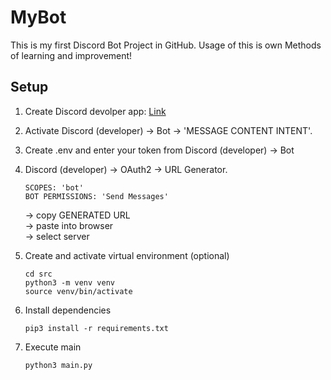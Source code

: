 # MyBot

This is my first Discord Bot Project in GitHub. Usage of this is own Methods of learning and improvement!

## Setup

1. Create Discord devolper app: [Link](https://discord.com/developers/applications/)
1. Activate  Discord (developer) -> Bot -> 'MESSAGE CONTENT INTENT'.
1. Create .env and enter your token from Discord (developer) -> Bot
1. Discord (developer) -> OAuth2 -> URL Generator.
    ~~~
    SCOPES: 'bot'
    BOT PERMISSIONS: 'Send Messages'
    ~~~
   -> copy GENERATED URL  
   -> paste into browser  
   -> select server

1. Create and activate virtual environment (optional)
    ~~~
   cd src
   python3 -m venv venv
   source venv/bin/activate
    ~~~

1. Install dependencies
    ~~~
    pip3 install -r requirements.txt
    ~~~

1. Execute main
    ~~~
    python3 main.py
